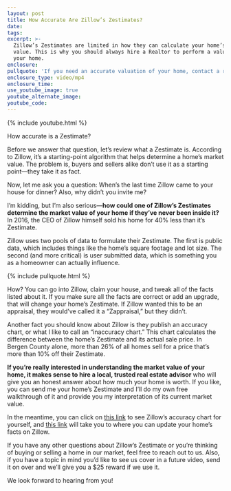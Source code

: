 ```yaml
---
layout: post
title: How Accurate Are Zillow’s Zestimates?
date:
tags:
excerpt: >-
  Zillow’s Zestimates are limited in how they can calculate your home’s market
  value. This is why you should always hire a Realtor to perform a valuation of
  your home.
enclosure:
pullquote: 'If you need an accurate valuation of your home, contact a real estate expert.'
enclosure_type: video/mp4
enclosure_time:
use_youtube_image: true
youtube_alternate_image:
youtube_code:
---
```


{% include youtube.html %}

How accurate is a Zestimate?

Before we answer that question, let’s review what a Zestimate is. According to Zillow, it’s a starting-point algorithm that helps determine a home’s market value. The problem is, buyers and sellers alike don’t use it as a starting point—they take it as fact.

Now, let me ask you a question: When’s the last time Zillow came to your house for dinner? Also, why didn’t you invite me?

I’m kidding, but I’m also serious—**how could one of Zillow’s Zestimates determine the market value of your home if they’ve never been inside it?** In 2016, the CEO of Zillow himself sold his home for 40% less than it’s Zestimate.

Zillow uses two pools of data to formulate their Zestimate. The first is public data, which includes things like the home’s square footage and lot size. The second (and more critical) is user submitted data, which is something you as a homeowner can actually influence.

{% include pullquote.html %}

How? You can go into Zillow, claim your house, and tweak all of the facts listed about it. If you make sure all the facts are correct or add an upgrade, that will change your home’s Zestimate. If Zillow wanted this to be an appraisal, they would’ve called it a “Zappraisal,” but they didn’t.

Another fact you should know about Zillow is they publish an accuracy chart, or what I like to call an “inaccuracy chart.” This chart calculates the difference between the home’s Zestimate and its actual sale price. In Bergen County alone, more than 26% of all homes sell for a price that’s more than 10% off their Zestimate.

**If you’re really interested in understanding the market value of your home, it makes sense to hire a local, trusted real estate advisor** who will give you an honest answer about how much your home is worth. If you like, you can send me your home’s Zestimate and I’ll do my own free walkthrough of it and provide you my interpretation of its current market value.

In the meantime, you can click on [this link](https://www.zillow.com/zestimate/#acc) to see Zillow’s accuracy chart for yourself, and [this link](https://www.zillow.com/sellerlanding/claimyourhome/)&nbsp;will take you to where you can update your home’s facts on Zillow.

If you have any other questions about Zillow’s Zestimate or you’re thinking of buying or selling a home in our market, feel free to reach out to us. Also, if you have a topic in mind you’d like to see us cover in a future video, send it on over and we’ll give you a $25 reward if we use it.

We look forward to hearing from you!